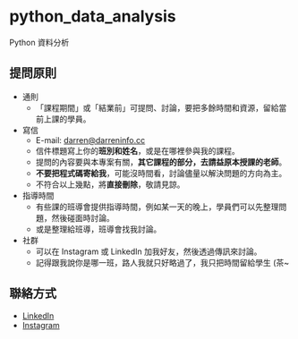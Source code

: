 # python_data_analysis
Python 資料分析

## 提問原則
- 通則
  - 「課程期間」或「結業前」可提問、討論，要把多餘時間和資源，留給當前上課的學員。
- 寫信
	- E-mail: darren@darreninfo.cc
	- 信件標題寫上你的**班別和姓名**，或是在哪裡參與我的課程。
	- 提問的內容要與本專案有關，**其它課程的部分，去請益原本授課的老師**。
	- **不要把程式碼寄給我**，可能沒時間看，討論儘量以解決問題的方向為主。
	- 不符合以上幾點，將**直接刪除**，敬請見諒。
- 指導時間
  - 有些課的班導會提供指導時間，例如某一天的晚上，學員們可以先整理問題，然後碰面時討論。
  - 或是整理給班導，班導會找我討論。
- 社群
  - 可以在 Instagram 或 LinkedIn 加我好友，然後透過傳訊來討論。
  - 記得跟我說你是哪一班，路人我就只好略過了，我只把時間留給學生 (茶~

## 聯絡方式
- [LinkedIn](https://www.linkedin.com/in/telunyang/)
- [Instagram](https://www.instagram.com/darreninfo.cc/)